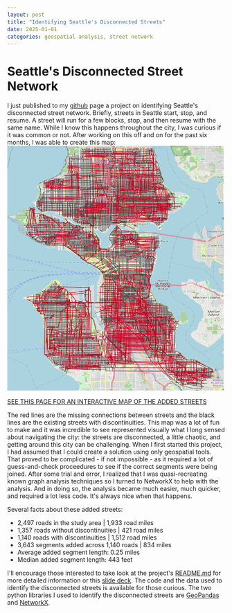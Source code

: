 ```yaml
---
layout: post
title: "Identifying Seattle's Disconnected Streets"
date: 2025-01-01
categories: geospatial analysis, street network
---
```


# Seattle's Disconnected Street Network
I just published to my [github](https://github.com/mike-babb/seattle_streets) page a project on identifying Seattle's disconnected street network. Briefly, streets in Seattle start, stop, and resume. A street will run for a few blocks, stop, and then resume with the same name. While I know this happens throughout the city, I was curious if it was common or not. After working on this off and on for the past six months, I was able to create this map:  
<img src="https://raw.githubusercontent.com/mike-babb/seattle_streets/main/graphics/ex_02_overall.png" alt="overall" width="500" height="565"/>  

[SEE THIS PAGE FOR AN INTERACTIVE MAP OF THE ADDED STREETS](../media/jsmap_v2.html)


The red lines are the missing connections between streets and the black lines are the existing streets with discontinuities. This map was a lot of fun to make and it was incredible to see represented visually what I long sensed about navigating the city: the streets are disconnected, a little chaotic, and getting around this city can be challenging. When I first started this project, I had assumed that I could create a solution using only geospatial tools. That proved to be complicated - if not impossible - as it required a lot of guess-and-check proceedures to see if the correct segments were being joined. After some trial and error, I realized that I was quasi-recreating known graph analysis techniques so I turned to NetworkX to help with the analysis. And in doing so, the analysis became much easier, much quicker, and required a lot less code. It's always nice when that happens.  

Several facts about these added streets:

* 2,497 roads in the study area | 1,933 road miles
* 1,357 roads without discontinuities | 421 road miles  
* 1,140 roads with discontinuities | 1,512 road miles  
* 3,643 segments added across 1,140 roads | 834 miles   
* Average added segment length: 0.25 miles
* Median added segment length: 443 feet  

I'll encourage those interested to take look at the project's [README.md](https://github.com/mike-babb/seattle_streets/blob/main/README.md) for more detailed information or this [slide deck](https://github.com/mike-babb/seattle_streets/blob/main/seattles_disconnected_streets_2024_11_20.pptx). The code and the data used to identify the disconnected streets is available for those curious. The two python libraries I used to identify the disconnected streets are [GeoPandas](https://geopandas.org/en/stable/getting_started/introduction.html) and [NetworkX](https://networkx.org/). 